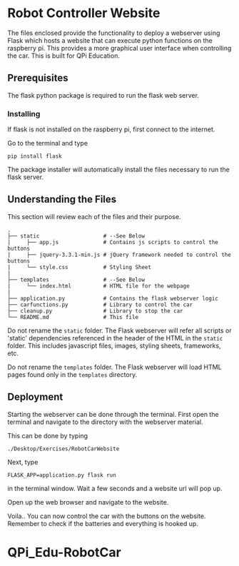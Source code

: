 # Robot Controller Website

The files enclosed provide the functionality to deploy a webserver using Flask which hosts a website that can execute python functions on the raspberry pi. This provides a more graphical user interface when controlling the car. This is built for QPi Education.

## Prerequisites

The flask python package is required to run the flask web server.

### Installing

If flask is not installed on the raspberry pi, first connect to the internet.

Go to the terminal and type

`pip install flask`

The package installer will automatically install the files necessary to run the flask server.

## Understanding the Files

This section will review each of the files and their purpose.

    .
    ├── static                    # --See Below
    |     ├── app.js              # Contains js scripts to control the buttons
    |     ├── jquery-3.3.1-min.js # jQuery framework needed to control the buttons
    |     └── style.css           # Styling Sheet
    |
    ├── templates                 # --See Below
    |     └── index.html          # HTML file for the webpage
    |
    ├── application.py            # Contains the flask webserver logic
    ├── carfunctions.py           # Library to control the car
    ├── cleanup.py                # Library to stop the car
    └── README.md                 # This file

Do not rename the `static` folder. The Flask webserver will refer all scripts or 'static' dependencies referenced in the header of the HTML in the `static` folder. This includes javascript files, images, styling sheets, frameworks, etc.

Do not rename the `templates` folder. The Flask webserver will load HTML pages found only in the `templates` directory.

## Deployment

Starting the webserver can be done through the terminal. First open the terminal and navigate to the directory with the webserver material.

This can be done by typing

`./Desktop/Exercises/RobotCarWebsite`

Next, type

`FLASK_APP=application.py flask run`

in the terminal window. Wait a few seconds and a website url will pop up.

Open up the web browser and navigate to the website.

Voila.. You can now control the car with the buttons on the website. Remember to check if the batteries and everything is hooked up.
# QPi_Edu-RobotCar
